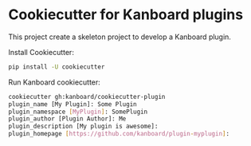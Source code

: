 Cookiecutter for Kanboard plugins
=================================

This project create a skeleton project to develop a Kanboard plugin.

Install Cookiecutter:

```bash
pip install -U cookiecutter
```

Run Kanboard cookiecutter:

```bash
cookiecutter gh:kanboard/cookiecutter-plugin
plugin_name [My Plugin]: Some Plugin
plugin_namespace [MyPlugin]: SomePlugin
plugin_author [Plugin Author]: Me
plugin_description [My plugin is awesome]:
plugin_homepage [https://github.com/kanboard/plugin-myplugin]:
```
